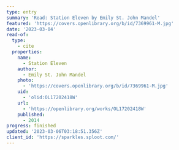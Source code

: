 ```yaml
---
type: entry
summary: 'Read: Station Eleven by Emily St. John Mandel'
featured: 'https://covers.openlibrary.org/b/id/7369961-M.jpg'
date: '2023-03-04'
read-of:
  type:
    - cite
  properties:
    name:
      - Station Eleven
    author:
      - Emily St. John Mandel
    photo:
      - 'https://covers.openlibrary.org/b/id/7369961-M.jpg'
    uid:
      - 'olid:OL17202418W'
    url:
      - 'https://openlibrary.org/works/OL17202418W'
    published:
      - 2014
progress: finished
updated: '2023-03-06T03:18:51.356Z'
client_id: 'https://sparkles.sploot.com/'
---
```


